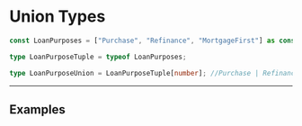 # Union Types

```ts
const LoanPurposes = ["Purchase", "Refinance", "MortgageFirst"] as const; //readonly

type LoanPurposeTuple = typeof LoanPurposes;

type LoanPurposeUnion = LoanPurposeTuple[number]; //Purchase | Refinance | MortgageFirst
```

---

## Examples